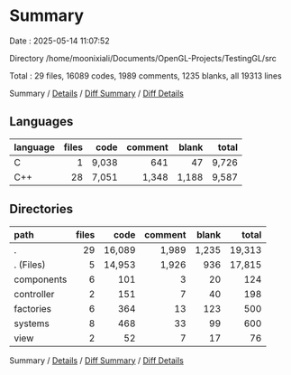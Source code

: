 # Summary

Date : 2025-05-14 11:07:52

Directory /home/moonixiali/Documents/OpenGL-Projects/TestingGL/src

Total : 29 files,  16089 codes, 1989 comments, 1235 blanks, all 19313 lines

Summary / [Details](details.md) / [Diff Summary](diff.md) / [Diff Details](diff-details.md)

## Languages
| language | files | code | comment | blank | total |
| :--- | ---: | ---: | ---: | ---: | ---: |
| C | 1 | 9,038 | 641 | 47 | 9,726 |
| C++ | 28 | 7,051 | 1,348 | 1,188 | 9,587 |

## Directories
| path | files | code | comment | blank | total |
| :--- | ---: | ---: | ---: | ---: | ---: |
| . | 29 | 16,089 | 1,989 | 1,235 | 19,313 |
| . (Files) | 5 | 14,953 | 1,926 | 936 | 17,815 |
| components | 6 | 101 | 3 | 20 | 124 |
| controller | 2 | 151 | 7 | 40 | 198 |
| factories | 6 | 364 | 13 | 123 | 500 |
| systems | 8 | 468 | 33 | 99 | 600 |
| view | 2 | 52 | 7 | 17 | 76 |

Summary / [Details](details.md) / [Diff Summary](diff.md) / [Diff Details](diff-details.md)
